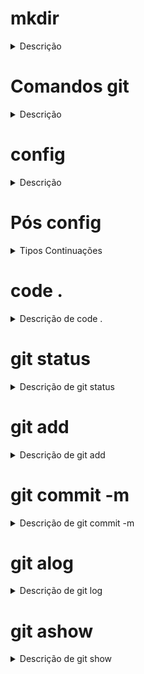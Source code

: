 # mkdir
<details>
<summary>Descrição</summary>
O mkdir cria uma pasta para criar presisa por o comando e o nome na frente.
</details>

# Comandos git
<details>
<summary>Descrição</summary>
 Para que serve o 'git', ele serve para dar um comando no github.
</details>

# config
<details>
<summary>Descrição</summary>
Serve para aplicar uma configuração.
</details>

# Pós config
<details>
<summary>Tipos Continuações</summary>

### --list
<details>
<summary>Descrição de --list</summary>
Lista as configurações.
</details>

### --local
<details>
<summary>Descrição de --local</summary>
Faz uma cofiguração apenas no projeto atual.
</details>

### --global
<details>
<summary>Descrição de --global</summary>
Faz uma configuração em todos os projeto.
</details>

# Configuração de projeto
<details>
<summary>Continuação das configurações dos projetos</summary>

### --use.email (email)
<details>
<summary>Descrição de --user.emai</summary>
Adiciona o email do autor
</details>

### --user.name (name)
<details>
<summary>Descrição de --user.name</summary>
Adiciona o nome do altor
</details>
</details>
</details>

# code .
<details>
<summary>Descrição de code .</summary>
Abre a Visual Code dentro da pasta atual.
</details>

# git status
<details>
<summary>Descrição de git status</summary>
Mostra os arqivos com verções diferentes em vermelho e os com mesma verção em verde.
</details>

# git add
<details>
<summary>Descrição de git add</summary>
Rastreia os arquivos tem comoo rastrear um unico arquivo ou ratrear todos de uma vez ponto (.) na frente do comando, pós usar o comando você poderá usar o comando 'git status' e verá o arquivo verde.
</details>

# git commit -m
<details>
<summary>Descrição de git commit -m</summary>
Salva o arquivo e dmanda uma mensagem de alteração.
</details>

# git alog
<details>
<summary>Descrição de git log</summary>
Mostra os commit (ponto de salvamento) junto com o nome e email de quem alterou, data e hora.
</details>

# git ashow
<details>
<summary>Descrição de git show</summary>
Mostra as alterações feitas do commit atual para o anterior.
</details>